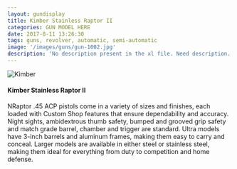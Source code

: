 ```yaml
---
layout: gundisplay
title: Kimber Stainless Raptor II
categories: GUN MODEL HERE
date: 2017-8-11 13:26:30
tags: guns, revolver, automatic, semi-automatic
image: '/images/guns/gun-1002.jpg'
description: 'No description present in the xl file. Need description. Send as a word doc only.'
---
```


<div>
<img src="/images/guns/gun-1002.jpg" alt="Kimber" />
</div>

#### Kimber Stainless Raptor II
NRaptor .45 ACP pistols come in a variety of sizes and finishes, each loaded with Custom Shop features that ensure dependability and accuracy. Night sights, ambidextrous thumb safety, bumped and grooved grip safety and match grade barrel, chamber and trigger are standard. Ultra models have 3-inch barrels and aluminum frames, making them easy to carry and conceal. Larger models are available in either steel or stainless steel, making them ideal for everything from duty to competition and home defense.